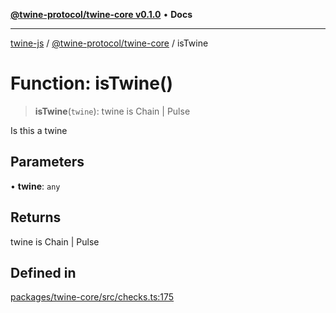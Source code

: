 [**@twine-protocol/twine-core v0.1.0**](../README.md) • **Docs**

***

[twine-js](../../../README.md) / [@twine-protocol/twine-core](../README.md) / isTwine

# Function: isTwine()

> **isTwine**(`twine`): twine is Chain \| Pulse

Is this a twine

## Parameters

• **twine**: `any`

## Returns

twine is Chain \| Pulse

## Defined in

[packages/twine-core/src/checks.ts:175](https://github.com/twine-protocol/twine-js/blob/bc5370ff2573a6e5e5c7a912acc672967ce4c5db/packages/twine-core/src/checks.ts#L175)
